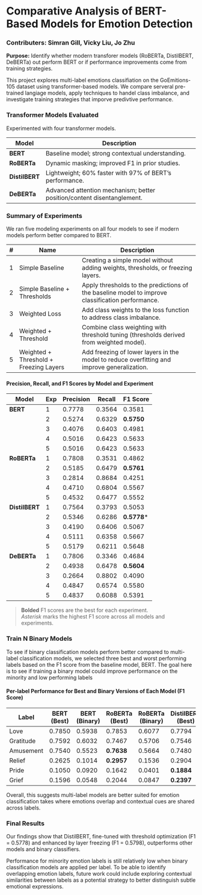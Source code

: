 # Comparative Analysis of BERT-Based Models for Emotion Detection
### Contributers: Simran Gill, Vicky Liu, Jo Zhu

**Purpose:** Identify whether modern transforer models (RoBERTa, DistilBERT, DeBERTa) out perform BERT or if performance improvements come from training strategies. 

This project explores multi-label emotions classifiation on the GoEmitions-105 dataset using transformer-based models. We compare serveral pre-trained langiage models, apply techniques to handel class imbalance, and investigate training strategies that imporve predivtive performance.

### Transformer Models Evaluated
Experimented with four transformer models. 
 
| Model          | Description                                                               |
|----------------|---------------------------------------------------------------------------|
| **BERT**       | Baseline model; strong contextual understanding.                          |
| **RoBERTa**    | Dynamic masking; improved F1 in prior studies.                            |
| **DistilBERT** | Lightweight; 60% faster with 97% of BERT’s performance.                   |
| **DeBERTa**    | Advanced attention mechanism; better position/content disentanglement.    |


### Summary of Experiments
We ran five modeling experiments on all four models to see if modern models perform better compared to BERT. 

| # | Name                                | Description                                                                 |
|---|-------------------------------------|-----------------------------------------------------------------------------|
| 1 | Simple Baseline                     | Creating a simple model without adding weights, thresholds, or freezing layers. |
| 2 | Simple Baseline + Thresholds        | Apply thresholds to the predictions of the baseline model to improve classification performance. |
| 3 | Weighted Loss                       | Add class weights to the loss function to address class imbalance.         |
| 4 | Weighted + Threshold                | Combine class weighting with threshold tuning (thresholds derived from weighted model). |
| 5 | Weighted + Threshold + Freezing Layers | Add freezing of lower layers in the model to reduce overfitting and improve generalization. |

#### Precision, Recall, and F1 Scores by Model and Experiment

| Model      | Exp | Precision | Recall  | F1 Score   |
|------------|-----|-----------|---------|------------|
| **BERT**       | 1   | 0.7778    | 0.3564  | 0.3581     |
|                | 2   | 0.5274    | 0.6329  | **0.5750** |
|                | 3   | 0.4076    | 0.6403  | 0.4981     |
|                | 4   | 0.5016    | 0.6423  | 0.5633     |
|                | 5   | 0.5016    | 0.6423  | 0.5633     |
| **RoBERTa**    | 1   | 0.7808    | 0.3531  | 0.4862     |
|                | 2   | 0.5185    | 0.6479  | **0.5761** |
|                | 3   | 0.2814    | 0.8684  | 0.4251     |
|                | 4   | 0.4710    | 0.6804  | 0.5567     |
|                | 5   | 0.4532    | 0.6477  | 0.5552     |
| **DistilBERT** | 1   | 0.7564    | 0.3793  | 0.5053     |
|                | 2   | 0.5346    | 0.6286  | **0.5778***|
|                | 3   | 0.4190    | 0.6406  | 0.5067     |
|                | 4   | 0.5111    | 0.6358  | 0.5667     |
|                | 5   | 0.5179    | 0.6211  | 0.5648     |
| **DeBERTa**    | 1   | 0.7806    | 0.3346  | 0.4684     |
|                | 2   | 0.4938    | 0.6478  |**0.5604**  |
|                | 3   | 0.2664    | 0.8802  | 0.4090     |
|                | 4   | 0.4847    | 0.6574  | 0.5580     |
|                | 5   | 0.4837    | 0.6088  | 0.5391     |

> **Bolded** F1 scores are the best for each experiment.  
> *Asterisk* marks the highest F1 score across all models and experiments.


### Train N Binary Models 
To see if binary classification models perform better compared to multi-label classification models, we selected three best and worst performing labels based on the F1 score from the baseline model, BERT. The goal here is to see if training a binary model could improve performance on the minority and low performing labels

#### Per-label Performance for Best and Binary Versions of Each Model (F1 Score)

| Label     | BERT (Best) | BERT (Binary) | RoBERTa (Best) | RoBERTa (Binary) | DistilBERT (Best) | DistilBERT (Binary) | DeBERTa (Best) | DeBERTa (Binary) |
|-----------|-------------|----------------|----------------|------------------|-------------------|----------------------|----------------|-------------------|
| Love      | 0.7850      | 0.5938         | 0.7853         | 0.6077           | 0.7794            | 0.6122               | **0.7918**     | 0.6059            |
| Gratitude | 0.7592      | 0.6032         | 0.7467         | 0.5706           | 0.7546            | 0.6031               | **0.7625**     | 0.5947            |
| Amusement | 0.7540      | 0.5523         | **0.7638**     | 0.5664           | 0.7480            | 0.5243               | 0.7564         | 0.5435            |
| Relief    | 0.2625      | 0.1014         | **0.2957**     | 0.1536           | 0.2904            | 0.1084               | 0.2457         | 0.1291            |
| Pride     | 0.1050      | 0.0920         | 0.1642         | 0.0401           | **0.1884**        | 0.0970               | 0.1348         | 0.0823            |
| Grief     | 0.1596      | 0.0548         | 0.2044         | 0.0847           | **0.2397**        | 0.0672               | 0.1158         | 0.0612            |

Overall, this suggests multi-label models are better suited for emotion classification takes where emotions overlap and contextual cues are shared across labels.

### Final Results 
Our findings show that DistilBERT, fine-tuned with threshold optimization (F1 = 0.5778) and enhanced by layer freezing (F1 = 0.5798), outperforms other models and binary classifiers.

Performance for minority emotion labels is still relatively low when binary classification models are applied per label. To be able to identify overlapping emotion labels, future work could include exploring contextual similarities between labels as a potential strategy to better distinguish subtle emotional expressions.   

